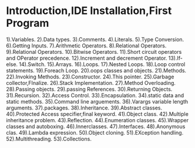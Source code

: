 # Introduction,IDE Installation,First Program

 1).Variables.
 2).Data types.
 3).Comments.
 4).Literals.
 5).Type Conversion.
 6).Getting Inputs.
 7).Arithmetic Operators.
 8).Relational Operators.
 9).Relational Operators.
 10).Bitwise Operators.
 11).Short circuit operators and OPerator precedence.
 12).Increment and decrement Operator.
 13).If-else.
 14).Switch.
 15).Arrays.
 16).Loops.
 17).Nested Loops.
 18).Loop control statements.
 19).Foreach Loop.
 20).oops classes and objects.
 21).Methods.
 22).Invoking Methods.
 23).Constructor.
 24).This pointer.
 25).Garbage collector,FInalize.
 26).Stack Implementation.
 27).Method Overloading.
 28).Passing objects.
 29).passing References.
 30).Returning Objects.
 31).Recursion.
 32).Access Control.
 33).Encapsulation.
 34).static data and static methods.
 35).Command line arguements.
 36).Varargs variable length arguments.
 37).packages.
 38).Inheritance.
 39).Abstract classes.
 40).Protected Access specifier,final keyword.
 41).Object class.
 42).Multiple inheritance problem.
 43).Reflection.
 44).Enumeration classes.
 45).Wrapper classes and autoboxing.
 46).Innerclasses.
 47).Interfaces.
 48).Anonymous clas.
 49).Lambda expression.
 50).Object cloning.
 51).EXception handling.
 52).Multithreading.
 53).Collections.
